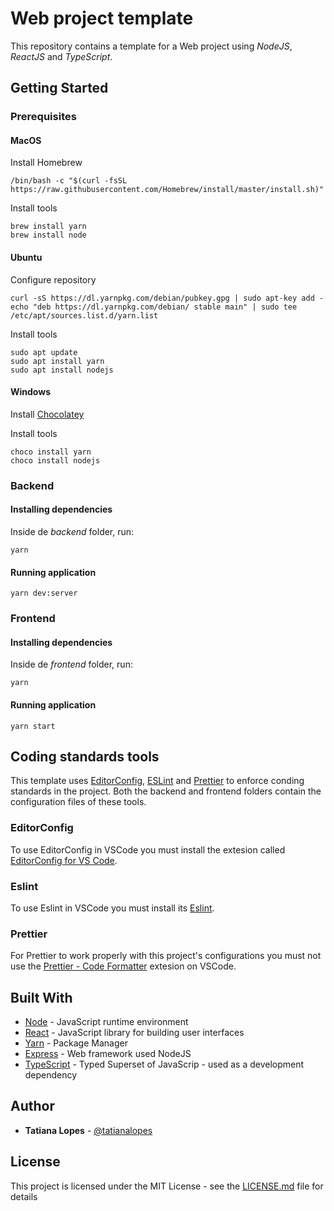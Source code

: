 # Web project template

This repository contains a template for a Web project using *NodeJS*, *ReactJS* and *TypeScript*.

## Getting Started

### Prerequisites

#### MacOS

Install Homebrew

```
/bin/bash -c "$(curl -fsSL https://raw.githubusercontent.com/Homebrew/install/master/install.sh)"
```

Install tools

```
brew install yarn
brew install node
```

#### Ubuntu

Configure repository

```
curl -sS https://dl.yarnpkg.com/debian/pubkey.gpg | sudo apt-key add -
echo "deb https://dl.yarnpkg.com/debian/ stable main" | sudo tee /etc/apt/sources.list.d/yarn.list
```

Install tools

```
sudo apt update
sudo apt install yarn
sudo apt install nodejs
```

#### Windows

Install [Chocolatey](https://chocolatey.org/install)

Install tools

```
choco install yarn
choco install nodejs
```

### Backend

#### Installing dependencies

Inside de *backend* folder, run:

```
yarn
```

#### Running application

```
yarn dev:server
```

### Frontend

#### Installing dependencies

Inside de *frontend* folder, run:

```
yarn
```

#### Running application

```
yarn start
```

## Coding standards tools

This template uses [EditorConfig](https://editorconfig.org/), [ESLint](https://eslint.org/) and [Prettier](https://prettier.io/) to enforce conding standards in the project. Both the backend and frontend folders contain the configuration files of these tools.

### EditorConfig

To use EditorConfig in VSCode you must install the extesion called [EditorConfig for VS Code](https://marketplace.visualstudio.com/items?itemName=EditorConfig.EditorConfig). 

### Eslint

To use Eslint in VSCode you must install its [Eslint](https://marketplace.visualstudio.com/items?itemName=dbaeumer.vscode-eslint). 

### Prettier

For Prettier to work properly with this project's configurations you must not use the [Prettier - Code Formatter](https://marketplace.visualstudio.com/items?itemName=esbenp.prettier-vscode) extesion on VSCode. 

## Built With

* [Node](https://nodejs.org/) - JavaScript runtime environment
* [React](https://reactjs.org/) - JavaScript library for building user interfaces
* [Yarn](https://yarnpkg.com/) - Package Manager
* [Express](https://expressjs.com/) - Web framework used NodeJS
* [TypeScript](https://www.typescriptlang.org/) - Typed Superset of JavaScrip - used as a development dependency

## Author

* **Tatiana Lopes** - [@tatianalopes](https://github.com/tatianalopes)

## License

This project is licensed under the MIT License - see the [LICENSE.md](LICENSE.md) file for details